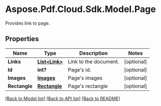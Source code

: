 ﻿# Aspose.Pdf.Cloud.Sdk.Model.Page
Provides link to page.

## Properties

Name | Type | Description | Notes
------------ | ------------- | ------------- | -------------
**Links** | [**List&lt;Link&gt;**](Link.md) | Link to the document. | [optional] 
**Id** | **int?** | Page&#39;s id. | [optional] 
**Images** | [**Images**](Images.md) | Page&#39;s images | [optional] 
**Rectangle** | [**Rectangle**](Rectangle.md) | Page&#39;s rectangle | [optional] 

[[Back to Model list]](../README.md#documentation-for-models) [[Back to API list]](../README.md#documentation-for-api-endpoints) [[Back to README]](../README.md)

